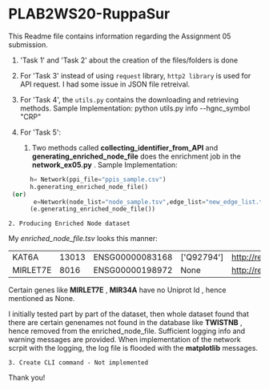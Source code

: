 # PLAB2WS20-RuppaSur

This Readme file contains information regarding the Assignment 05 submission. 

1. 'Task 1' and 'Task 2' about the creation of the files/folders is done

2. For 'Task 3' instead of using `request` library, `http2 library` is used for API request. I had some issue in JSON file retreival. 

3. For 'Task 4', the `utils.py` contains the downloading and retrieving methods.
Sample Implementation:
python utils.py info --hgnc_symbol "CRP"

4. For 'Task 5':
	1. Two methods called **collecting_identifier_from_API** and **generating_enriched_node_file** does the enrichment job in the **network_ex05.py** . 
Sample Implementation:
```python
	  h= Network(ppi_file="ppis_sample.csv") 
	  h.generating_enriched_node_file()
 (or)
	   e=Network(node_list="node_sample.tsv",edge_list="new_edge_list.tsv")
	  (e.generating_enriched_node_file())
```

	2. Producing Enriched Node dataset

My *enriched_node_file.tsv* looks this manner: 

|           |       |                  |             |                                                  |
|-----------|------ |------------------|-------------|------------------------------------------------- |
| KAT6A     |13013  | ENSG00000083168  | ['Q92794']  | http://rest.genenames.org/fetch/symbol/KAT6A     |
|MIRLET7E   | 8016  |ENSG00000198972   |None         | http://rest.genenames.org/fetch/symbol/MIRLET7E  |

 
 Certain genes like **MIRLET7E** , **MIR34A** have no Uniprot Id , hence mentioned as None. 
 
 I initially tested part by part of the dataset, then whole dataset found that there are certain genenames not found in the database like **TWISTNB** , hence removed from the enriched_node_file.
 Sufficient logging info and warning messages are provided.
 When implementation of the network scrpit with the logging, the log file is flooded with the **matplotlib** messages.

	3. Create CLI command - Not implemented

Thank you!